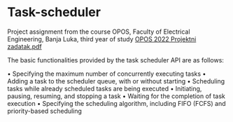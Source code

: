 # Task-scheduler
Project assignment from the course OPOS, Faculty of Electrical Engineering, Banja Luka, third year of study
[OPOS 2022 Projektni zadatak.pdf](https://github.com/grigor83/Task-scheduler/files/12243643/OPOS.2022.Projektni.zadatak.pdf)

The basic functionalities provided by the task scheduler API are as follows:

• Specifying the maximum number of concurrently executing tasks
• Adding a task to the scheduler queue, with or without starting
• Scheduling tasks while already scheduled tasks are being executed
• Initiating, pausing, resuming, and stopping a task
• Waiting for the completion of task execution
• Specifying the scheduling algorithm, including FIFO (FCFS) and priority-based scheduling
